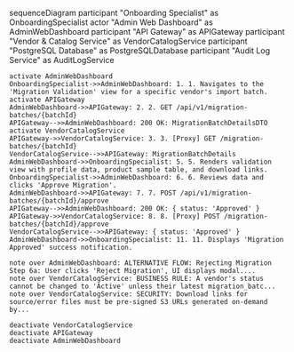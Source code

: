 sequenceDiagram
    participant "Onboarding Specialist" as OnboardingSpecialist
    actor "Admin Web Dashboard" as AdminWebDashboard
    participant "API Gateway" as APIGateway
    participant "Vendor & Catalog Service" as VendorCatalogService
    participant "PostgreSQL Database" as PostgreSQLDatabase
    participant "Audit Log Service" as AuditLogService

    activate AdminWebDashboard
    OnboardingSpecialist->>AdminWebDashboard: 1. 1. Navigates to the 'Migration Validation' view for a specific vendor's import batch.
    activate APIGateway
    AdminWebDashboard->>APIGateway: 2. 2. GET /api/v1/migration-batches/{batchId}
    APIGateway-->>AdminWebDashboard: 200 OK: MigrationBatchDetailsDTO
    activate VendorCatalogService
    APIGateway->>VendorCatalogService: 3. 3. [Proxy] GET /migration-batches/{batchId}
    VendorCatalogService-->>APIGateway: MigrationBatchDetails
    AdminWebDashboard->>OnboardingSpecialist: 5. 5. Renders validation view with profile data, product sample table, and download links.
    OnboardingSpecialist->>AdminWebDashboard: 6. 6. Reviews data and clicks 'Approve Migration'.
    AdminWebDashboard->>APIGateway: 7. 7. POST /api/v1/migration-batches/{batchId}/approve
    APIGateway-->>AdminWebDashboard: 200 OK: { status: 'Approved' }
    APIGateway->>VendorCatalogService: 8. 8. [Proxy] POST /migration-batches/{batchId}/approve
    VendorCatalogService-->>APIGateway: { status: 'Approved' }
    AdminWebDashboard->>OnboardingSpecialist: 11. 11. Displays 'Migration Approved' success notification.

    note over AdminWebDashboard: ALTERNATIVE FLOW: Rejecting Migration Step 6a: User clicks 'Reject Migration', UI displays modal....
    note over VendorCatalogService: BUSINESS RULE: A vendor's status cannot be changed to 'Active' unless their latest migration_batc...
    note over VendorCatalogService: SECURITY: Download links for source/error files must be pre-signed S3 URLs generated on-demand by...

    deactivate VendorCatalogService
    deactivate APIGateway
    deactivate AdminWebDashboard
